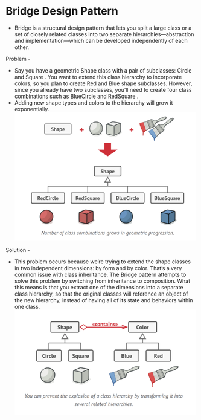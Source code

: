 # Bridge Design Pattern

- Bridge is a structural design pattern that lets you split a large
  class or a set of closely related classes into two separate
  hierarchies—abstraction and implementation—which can be
  developed independently of each other.

Problem -

- Say you have a geometric Shape class with a pair of subclasses:
  Circle and Square . You want to extend this class hierarchy
  to incorporate colors, so you plan to create Red and Blue
  shape subclasses. However, since you already have two subclasses,
  you’ll need to create four class combinations such as
  BlueCircle and RedSquare .
- Adding new shape types and colors to the hierarchy will grow
  it exponentially.
  ![img.png](img.png)

Solution -

- This problem occurs because we’re trying to extend the shape
  classes in two independent dimensions: by form and by color.
  That’s a very common issue with class inheritance.
  The Bridge pattern attempts to solve this problem by switching
  from inheritance to composition. What this means is that
  you extract one of the dimensions into a separate class hierarchy,
  so that the original classes will reference an object of the
  new hierarchy, instead of having all of its state and behaviors
  within one class.
![img_1.png](img_1.png)